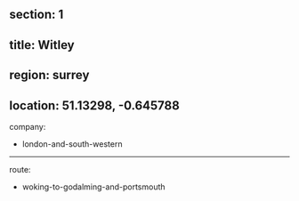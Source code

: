 section: 1
----
title: Witley
----
region: surrey
----
location: 51.13298, -0.645788
----
company:
- london-and-south-western
----
route:
- woking-to-godalming-and-portsmouth
